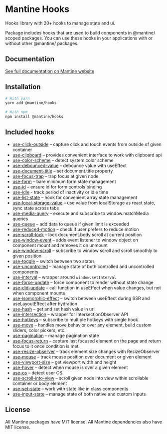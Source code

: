 # Mantine Hooks

Hooks library with 20+ hooks to manage state and ui.

Package includes hooks that are used to build components in @mantine/ scoped packages.
You can use these hooks in your applications with or without other @mantine/ packages.

## Documentation

[See full documentation on Mantine website](https://mantine.dev/hooks/getting-started/)

## Installation

```sh
# With yarn
yarn add @mantine/hooks

# With npm
npm install @mantine/hooks
```

## Included hooks

- [use-click-outside](https://mantine.dev/hooks/use-click-outside/) – capture click and touch events from outside of given container
- [use-clipboard](https://mantine.dev/hooks/use-clipboard/) – provides convenient interface to work with clipboard api
- [use-color-scheme](https://mantine.dev/hooks/use-color-scheme/) – detect system color scheme
- [use-debounced-value](https://mantine.dev/hooks/use-debounced-value/) – debounce value with useEffect
- [use-document-title](https://mantine.dev/hooks/use-document-title/) – set document.title property
- [use-focus-trap](https://mantine.dev/hooks/use-focus-trap/) – trap focus at given node
- [use-form](https://mantine.dev/hooks/use-form/) – bare minimum form state management
- [use-id](https://mantine.dev/hooks/use-id/) – ensure id for form controls binding
- [use-idle](https://mantine.dev/hooks/use-idle/) - track period of inactivity or idle time
- [use-list-state](https://mantine.dev/hooks/use-list-state/) – hook for convenient array state management
- [use-local-storage-value](https://mantine.dev/hooks/use-local-storage-value/) – use value from localStorage as react state, sync state across tabs
- [use-media-query](https://mantine.dev/hooks/use-media-query/) – execute and subscribe to window.matchMedia queries
- [use-queue](https://mantine.dev/hooks/use-queue/) – add data to queue if given limit is exceeded
- [use-reduced-motion](https://mantine.dev/hooks/use-reduced-motion/) – check if user prefers to reduce motion
- [use-scroll-lock](https://mantine.dev/hooks/use-scroll-lock/) – lock document.body scroll at current position
- [use-window-event](https://mantine.dev/hooks/use-window-event/) – adds event listener to window object on component mount and removes it on unmount
- [use-window-scroll](https://mantine.dev/hooks/use-window-scroll/) – subscribe to window scroll and scroll smoothly to given position
- [use-toggle](https://mantine.dev/hooks/use-toggle/) – switch between two states
- [use-uncontrolled](https://mantine.dev/hooks/use-uncontrolled/) – manage state of both controlled and uncontrolled components
- [use-interval](https://mantine.dev/hooks/use-interval/) – wrapper around `window.setInterval`
- [use-force-update](https://mantine.dev/hooks/use-force-update/) – force component to render without state change
- [use-did-update](https://mantine.dev/hooks/use-did-update/) – call function in useEffect when value changes, but not when component mounts
- [use-isomorphic-effect](https://mantine.dev/hooks/use-isomorphic-effect/) – switch between useEffect during SSR and useLayoutEffect after hydration
- [use-hash](https://mantine.dev/hooks/use-hash/) – get and set hash value in url
- [use-intersection](https://mantine.dev/hooks/use-intersection/) – wrapper for IntersectionObserver API
- [use-hotkeys](https://mantine.dev/hooks/use-hotkeys/) – subscribe to multiple hotkeys with single hook
- [use-move](https://mantine.dev/hooks/use-move/) – handles move behavior over any element, build custom sliders, color pickers, etc.
- [use-pagination](https://mantine.dev/hooks/use-pagination/) – manage pagination state
- [use-focus-return](https://mantine.dev/hooks/use-focus-return/) – capture last focused element on the page and return focus to it once condition is met
- [use-resize-observer](https://mantine.dev/hooks/use-resize-observer/) – track element size changes with ResizeObserver
- [use-mouse](https://mantine.dev/hooks/use-mouse/) – track mouse position over document or given element
- [use-viewport-size](https://mantine.dev/hooks/use-viewport-size/) – get viewport width and height
- [use-hover](https://mantine.dev/hooks/use-hover/) – detect when mouse is over a given element
- [use-os](https://mantine.dev/hooks/use-os/) – detect user OS
- [use-scroll-into-view](https://mantine.dev/hooks/use-scroll-into-view/) – scroll given node into view within scrollable container or body element
- [use-set-state](https://mantine.dev/hooks/use-set-state/) – work with state like in class components
- [use-input-state](https://mantine.dev/hooks/use-input-state/) – manage state of both native and custom inputs

## License

All Mantine packages have MIT license. All Mantine dependencies also have MIT license.
